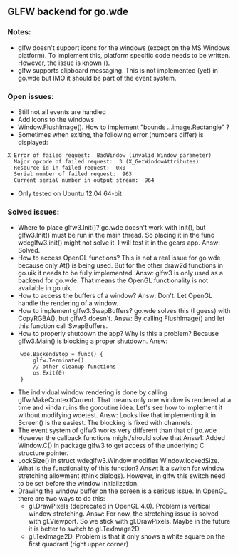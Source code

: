## GLFW backend for go.wde

### Notes:

- glfw doesn't support icons for the windows (except on the MS Windows platform).
  To implement this, platform specific code needs to be written. However, the 
  issue is known ().
- glfw supports clipboard messaging. This is not implemented (yet) in go.wde 
  but IMO it should be part of the event system.

### Open issues:

- Still not all events are handled
- Add Icons to the windows.
- Window.FlushImage(). How to implement "bounds ...image.Rectangle" ?
- Sometimes when exiting, the following error (numbers differ) is displayed:

<b></b>

    X Error of failed request:  BadWindow (invalid Window parameter)
      Major opcode of failed request:  3 (X_GetWindowAttributes)
      Resource id in failed request:  0x0
      Serial number of failed request:  963
      Current serial number in output stream:  964

- Only tested on Ubuntu 12.04 64-bit

### Solved issues:

- Where to place glfw3.Init()? go.wde doesn't work with Init(), 
  but glfw3.Init() must be run in the main thread. So placing it in the
  func wdeglfw3.init() might not solve it.
  I will test it in the gears app.
  Answ: Solved.
- How to access OpenGL functions? This is not a real issue for go.wde because
  only At() is being used. But for the other draw2d functions in go.uik it 
  needs to be fully implemented.
  Answ: glfw3 is only used as a backend for go.wde. That means the OpenGL
  functionality is not available in go.uik.
- How to access the buffers of a window?
  Answ: Don't. Let OpenGL handle the rendering of a window.
- How to implement glfw3.SwapBuffers? go.wde solves this (I guess) with
  CopyRGBA(), but glfw3 doesn't.
  Answ: By calling FlushImage() and let this function call SwapBuffers.
- How to properly shutdown the app? Why is this a problem? 
  Because glfw3.Main() is blocking a proper shutdown.
  Answ:

<b></b>

        wde.BackendStop = func() {
            glfw.Terminate()
            // other cleanup functions
            os.Exit(0)
        }

- The individual window rendering is done by calling 
  glfw.MakeContextCurrent. That means only one window is rendered at a time
  and kinda ruins the goroutine idea.
  Let's see how to implement it without modifying wdetest.
  Answ: Looks like that implementing it in Screen() is the easiest.
  The blocking is fixed with channels.
- The event system of glfw3 works very different than that of go.wde
  However the callback functions might/should solve that
  Answ1: Added Window.C() in package glfw3 to get access of the underlying C
  structure pointer.
- LockSize() in struct wdeglfw3.Window modifies Window.lockedSize.
  What is the functionality of this function?
  Answ: It a switch for window stretching allowment (think dialogs).
  However, in glfw this switch need to be set before the window initialization.
- Drawing the window buffer on the screen is a serious issue. In OpenGL there 
  are two ways to do this:
    - gl.DrawPixels (deprecated in OpenGL 4.0). Problem is vertical window 
      stretching. Answ: For now, the stretching issue is solved with 
      gl.Viewport. So we stick with gl.DrawPixels. Maybe in the future it is 
      better to switch to gl.TexImage2D.
    - gl.TexImage2D. Problem is that it only shows a white square on the 
      first quadrant (right upper corner)
  
